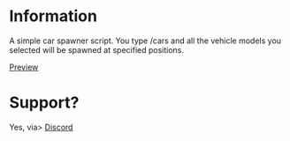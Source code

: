 # Information
A simple car spawner script. You type /cars and all the vehicle models you selected will be spawned at specified positions.

[Preview](https://medal.tv/games/gta-v/clips/1ndJB40g59SCKo/d1337r0gxCOg?invite=cr-https://medal.tv/games/gta-v/clips/1ndJB40g59SCKo/d1337r0gxCOg?invite=cr-MSxJWTYsMjMyNTQ2NTgs)
# Support?
Yes, via>
[Discord](https://discord.gg/qkxM9sq63p)
